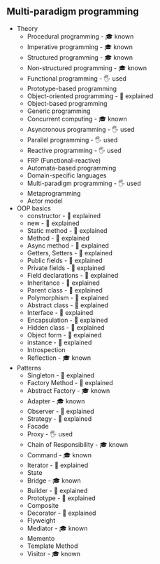 ## Multi-paradigm programming

- Theory
  - Procedural programming - 🎓 known
  - Imperative programming - 🎓 known 
  - Structured programming - 🎓 known
  - Non-structured programming - 🎓 known
  - Functional programming - 🖐️ used
  - Prototype-based programming
  - Object-oriented programming - 🙋 explained 
  - Object-based programming
  - Generic programming
  - Concurrent computing - 🎓 known
  - Asyncronous programming - 🖐️ used
  - Parallel programming - 🖐️ used
  - Reactive programming - 🖐️ used
  - FRP (Functional-reactive)
  - Automata-based programming
  - Domain-specific languages
  - Multi-paradigm programming - 🖐️ used
  - Metaprogramming
  - Actor model
- OOP basics
  - constructor - 🙋 explained 
  - new - 🙋 explained 
  - Static method - 🙋 explained 
  - Method - 🙋 explained 
  - Async method - 🙋 explained 
  - Getters, Setters - 🙋 explained 
  - Public fields - 🙋 explained 
  - Private fields - 🙋 explained 
  - Field declarations - 🙋 explained 
  - Inheritance - 🙋 explained 
  - Parent class - 🙋 explained 
  - Polymorphism - 🙋 explained 
  - Abstract class - 🙋 explained 
  - Interface - 🙋 explained 
  - Encapsulation - 🙋 explained 
  - Hidden class - 🙋 explained 
  - Object form - 🙋 explained 
  - instance - 🙋 explained 
  - Introspection 
  - Reflection - 🎓 known
- Patterns
  - Singleton - 🙋 explained
  - Factory Method - 🙋 explained
  - Abstract Factory - 🎓 known
  - Adapter - 🎓 known
  - Observer - 🙋 explained
  - Strategy - 🙋 explained
  - Facade
  - Proxy - 🖐️ used
  - Chain of Responsibility - 🎓 known
  - Command - 🎓 known
  - Iterator - 🙋 explained
  - State
  - Bridge - 🎓 known
  - Builder - 🙋 explained
  - Prototype - 🙋 explained
  - Composite
  - Decorator - 🙋 explained
  - Flyweight
  - Mediator - 🎓 known
  - Memento
  - Template Method
  - Visitor - 🎓 known
